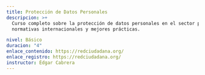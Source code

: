```yaml
---
title: Protección de Datos Personales
descripcion: >+
  Curso completo sobre la protección de datos personales en el sector público,
  normativas internacionales y mejores prácticas.

nivel: Básico
duracion: "4"
enlace_contenido: https://redciudadana.org/
enlace_registro: https://redciudadana.org/
instructor: Édgar Cabrera
---
```

